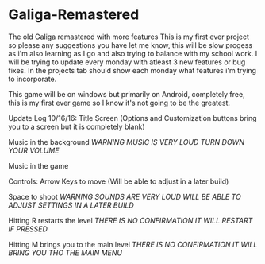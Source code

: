 # Galiga-Remastered
The old Galiga remastered with more features
This is my first ever project so please any suggestions you have let me know, this will be slow progess as i'm also learning as I go and also trying to balance with my school work. I will be trying to update every monday with atleast 3 new features or bug fixes. In the projects tab should show each monday what features i'm trying to incorporate. 

This game will be on windows but primarily on Android, completely free, this is my first ever game so I know it's not going to be the greatest.

Update Log 10/16/16: Title Screen (Options and Customization buttons bring you to a screen but it is completely blank)

Music in the background *WARNING MUSIC IS VERY LOUD TURN DOWN YOUR VOLUME*

Music in the game

Controls: Arrow Keys to move (Will be able to adjust in a later build)

Space to shoot *WARNING SOUNDS ARE VERY LOUD WILL BE ABLE TO ADJUST SETTINGS IN A LATER BUILD*

Hitting R restarts the level *THERE IS NO CONFIRMATION IT WILL RESTART IF PRESSED*

Hitting M brings you to the main level *THERE IS NO CONFIRMATION IT WILL BRING YOU THO THE MAIN MENU*

